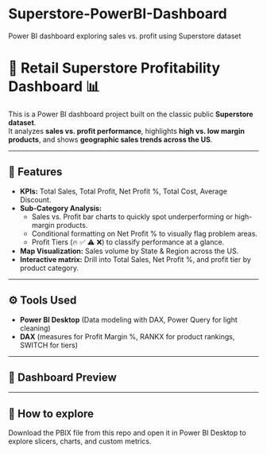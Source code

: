 # Superstore-PowerBI-Dashboard
Power BI dashboard exploring sales vs. profit using Superstore dataset

# 🛒 Retail Superstore Profitability Dashboard 📊

This is a Power BI dashboard project built on the classic public **Superstore dataset**.  
It analyzes **sales vs. profit performance**, highlights **high vs. low margin products**, and shows **geographic sales trends across the US**.

---

## 🚀 Features
- **KPIs:** Total Sales, Total Profit, Net Profit %, Total Cost, Average Discount.
- **Sub-Category Analysis:**
  - Sales vs. Profit bar charts to quickly spot underperforming or high-margin products.
  - Conditional formatting on Net Profit % to visually flag problem areas.
  - Profit Tiers (🔥 ✅ ⚠️ ❌) to classify performance at a glance.
- **Map Visualization:** Sales volume by State & Region across the US.
- **Interactive matrix:** Drill into Total Sales, Net Profit %, and profit tier by product category.

---

## ⚙️ Tools Used
- **Power BI Desktop** (Data modeling with DAX, Power Query for light cleaning)
- **DAX** (measures for Profit Margin %, RANKX for product rankings, SWITCH for tiers)

---

## 📸 Dashboard Preview


---

## 🚀 How to explore
Download the PBIX file from this repo and open it in Power BI Desktop to explore slicers, charts, and custom metrics.
